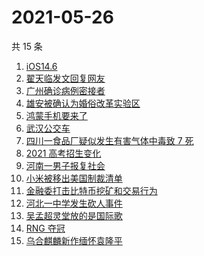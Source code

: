 # 2021-05-26

共 15 条

<!-- BEGIN -->
<!-- 最后更新时间 Wed May 26 2021 17:18:14 GMT+0800 (China Standard Time) -->

1. [iOS14.6](https://www.zhihu.com/search?q=ios14.6)
2. [翟天临发文回复网友](https://www.zhihu.com/search?q=翟天临)
3. [广州确诊病例密接者](https://www.zhihu.com/search?q=广州疫情)
4. [雄安被确认为婚俗改革实验区](https://www.zhihu.com/search?q=雄安)
5. [鸿蒙手机要来了](https://www.zhihu.com/search?q=华为鸿蒙)
6. [武汉公交车](https://www.zhihu.com/search?q=武汉公交车)
7. [四川一食品厂疑似发生有害气体中毒致 7 死](https://www.zhihu.com/search?q=四川食品厂)
8. [2021 高考招生变化](https://www.zhihu.com/search?q=高考招生)
9. [河南一男子报复社会](https://www.zhihu.com/search?q=河南男子)
10. [小米被移出美国制裁清单](https://www.zhihu.com/search?q=小米美国和解)
11. [金融委打击比特币挖矿和交易行为](https://www.zhihu.com/search?q=金融委打击比特币)
12. [河北一中学发生砍人事件](https://www.zhihu.com/search?q=河北中学砍人)
13. [吴孟超灵堂放的是国际歌](https://www.zhihu.com/search?q=吴孟超)
14. [RNG 夺冠](https://www.zhihu.com/search?q=rng)
15. [乌合麒麟新作缅怀袁隆平](https://www.zhihu.com/search?q=乌合麒麟新作)

<!-- END -->
